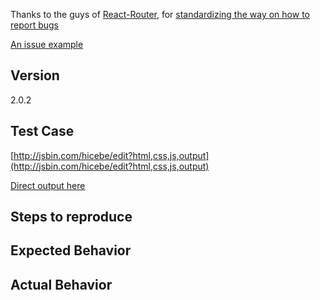 <!--
Thank you for contributing!

Think you found a bug?
======================
The best bug report is a failing test in the repository as a pull request. Otherwise, please use the "BUG REPORT" template below.

Have a feature request?
=======================
Remove the template from below and provide thoughtful commentary *and code samples* on what this feature means for your product. What will it allow you to do that you can't do today? How will it make current work-arounds straightforward? What potential bugs and edge cases does it help to avoid? etc. Please keep it product-centric.
-->

<!-- BUG TEMPLATE -->
Thanks to the guys of [React-Router](https://github.com/reactjs/react-router/), for [standardizing the way on how to report bugs](https://github.com/reactjs/react-router/blob/master/ISSUE_TEMPLATE.md)

[An issue example](https://github.com/reactjs/react-router/issues/3480)

## Version
2.0.2

## Test Case
[http://jsbin.com/hicebe/edit?html,css,js,output](http://jsbin.com/hicebe/edit?html,css,js,output)

[Direct output here](http://output.jsbin.com/hicebe/)

## Steps to reproduce

## Expected Behavior

## Actual Behavior
